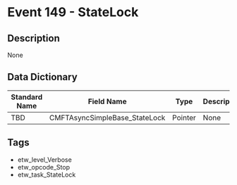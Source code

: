 # Event 149 - StateLock

## Description
None

## Data Dictionary
|Standard Name|Field Name|Type|Description|Sample Value|
|---|---|---|---|---|
|TBD|CMFTAsyncSimpleBase_StateLock|Pointer|None|`None`|

## Tags
* etw_level_Verbose
* etw_opcode_Stop
* etw_task_StateLock